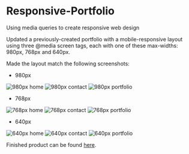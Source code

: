 # Responsive-Portfolio
Using media queries to create responsive web design

Updated a previously-created portfolio with a mobile-responsive layout using three @media screen tags, each with one of these max-widths: 980px, 768px and 640px.

Made the layout match the following screenshots:

* 980px

![980px home](/assets/images/980-index.jpg)
![980px contact](/assets/images/980-contact.jpg)
![980px portfolio](/assets/images/980-portfolio.jpg)

* 768px

![768px home](/assets/images/768-index.jpg)
![768px contact](/assets/images/768-contact.jpg)
![768px portfolio](/assets/images/768-portfolio.jpg)

* 640px

![640px home](/assets/images/640-index.jpg)
![640px contact](/assets/images/640-contact.jpg)
![640px portfolio](/assets/images/640-portfolio.jpg)

Finished product can be found [here](https://meredithhazan.github.io/Responsive-Portfolio/).
